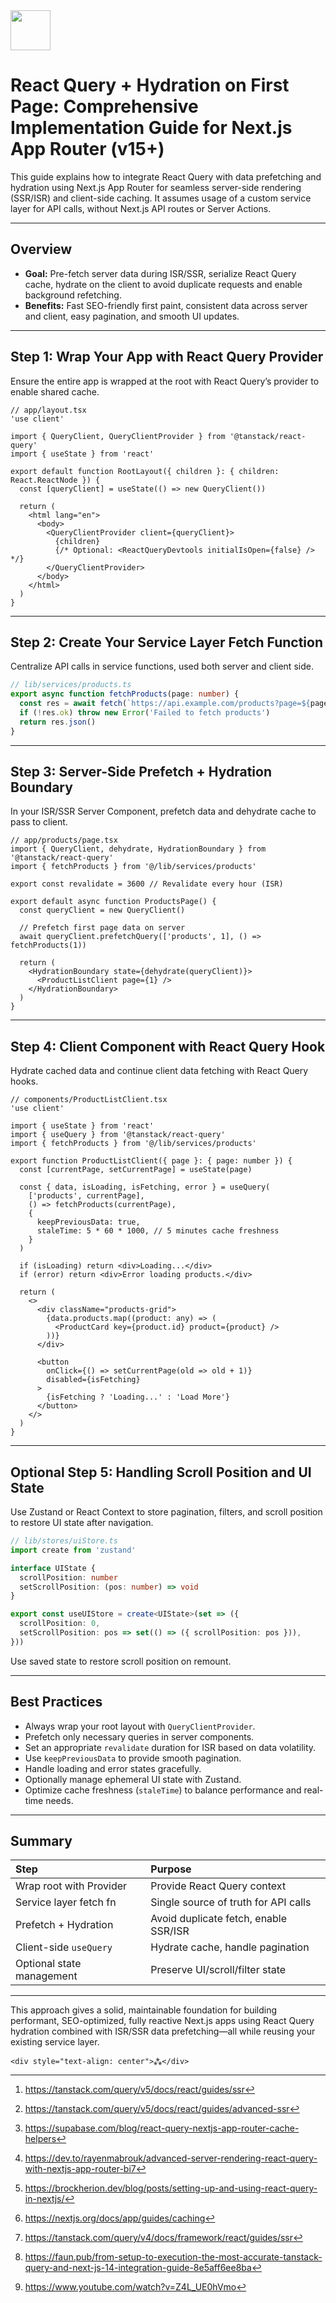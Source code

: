 <img src="https://r2cdn.perplexity.ai/pplx-full-logo-primary-dark%402x.png" style="height:64px;margin-right:32px"/>

# React Query + Hydration on First Page: Comprehensive Implementation Guide for Next.js App Router (v15+)

This guide explains how to integrate React Query with data prefetching and hydration using Next.js App Router for seamless server-side rendering (SSR/ISR) and client-side caching. It assumes usage of a custom service layer for API calls, without Next.js API routes or Server Actions.

***

## Overview

- **Goal:** Pre-fetch server data during ISR/SSR, serialize React Query cache, hydrate on the client to avoid duplicate requests and enable background refetching.
- **Benefits:** Fast SEO-friendly first paint, consistent data across server and client, easy pagination, and smooth UI updates.

***

## Step 1: Wrap Your App with React Query Provider

Ensure the entire app is wrapped at the root with React Query’s provider to enable shared cache.

```tsx
// app/layout.tsx
'use client'

import { QueryClient, QueryClientProvider } from '@tanstack/react-query'
import { useState } from 'react'

export default function RootLayout({ children }: { children: React.ReactNode }) {
  const [queryClient] = useState(() => new QueryClient())

  return (
    <html lang="en">
      <body>
        <QueryClientProvider client={queryClient}>
          {children}
          {/* Optional: <ReactQueryDevtools initialIsOpen={false} /> */}
        </QueryClientProvider>
      </body>
    </html>
  )
}
```


***

## Step 2: Create Your Service Layer Fetch Function

Centralize API calls in service functions, used both server and client side.

```ts
// lib/services/products.ts
export async function fetchProducts(page: number) {
  const res = await fetch(`https://api.example.com/products?page=${page}`)
  if (!res.ok) throw new Error('Failed to fetch products')
  return res.json()
}
```


***

## Step 3: Server-Side Prefetch + Hydration Boundary

In your ISR/SSR Server Component, prefetch data and dehydrate cache to pass to client.

```tsx
// app/products/page.tsx
import { QueryClient, dehydrate, HydrationBoundary } from '@tanstack/react-query'
import { fetchProducts } from '@/lib/services/products'

export const revalidate = 3600 // Revalidate every hour (ISR)

export default async function ProductsPage() {
  const queryClient = new QueryClient()

  // Prefetch first page data on server
  await queryClient.prefetchQuery(['products', 1], () => fetchProducts(1))

  return (
    <HydrationBoundary state={dehydrate(queryClient)}>
      <ProductListClient page={1} />
    </HydrationBoundary>
  )
}
```


***

## Step 4: Client Component with React Query Hook

Hydrate cached data and continue client data fetching with React Query hooks.

```tsx
// components/ProductListClient.tsx
'use client'

import { useState } from 'react'
import { useQuery } from '@tanstack/react-query'
import { fetchProducts } from '@/lib/services/products'

export function ProductListClient({ page }: { page: number }) {
  const [currentPage, setCurrentPage] = useState(page)

  const { data, isLoading, isFetching, error } = useQuery(
    ['products', currentPage],
    () => fetchProducts(currentPage),
    {
      keepPreviousData: true,
      staleTime: 5 * 60 * 1000, // 5 minutes cache freshness
    }
  )

  if (isLoading) return <div>Loading...</div>
  if (error) return <div>Error loading products.</div>

  return (
    <>
      <div className="products-grid">
        {data.products.map((product: any) => (
          <ProductCard key={product.id} product={product} />
        ))}
      </div>

      <button
        onClick={() => setCurrentPage(old => old + 1)}
        disabled={isFetching}
      >
        {isFetching ? 'Loading...' : 'Load More'}
      </button>
    </>
  )
}
```


***

## Optional Step 5: Handling Scroll Position and UI State

Use Zustand or React Context to store pagination, filters, and scroll position to restore UI state after navigation.

```ts
// lib/stores/uiStore.ts
import create from 'zustand'

interface UIState {
  scrollPosition: number
  setScrollPosition: (pos: number) => void
}

export const useUIStore = create<UIState>(set => ({
  scrollPosition: 0,
  setScrollPosition: pos => set(() => ({ scrollPosition: pos })),
}))
```

Use saved state to restore scroll position on remount.

***

## Best Practices

- Always wrap your root layout with `QueryClientProvider`.
- Prefetch only necessary queries in server components.
- Set an appropriate `revalidate` duration for ISR based on data volatility.
- Use `keepPreviousData` to provide smooth pagination.
- Handle loading and error states gracefully.
- Optionally manage ephemeral UI state with Zustand.
- Optimize cache freshness (`staleTime`) to balance performance and real-time needs.

***

## Summary

| Step | Purpose |
| :-- | :-- |
| Wrap root with Provider | Provide React Query context |
| Service layer fetch fn | Single source of truth for API calls |
| Prefetch + Hydration | Avoid duplicate fetch, enable SSR/ISR |
| Client-side `useQuery` | Hydrate cache, handle pagination |
| Optional state management | Preserve UI/scroll/filter state |


***

This approach gives a solid, maintainable foundation for building performant, SEO-optimized, fully reactive Next.js apps using React Query hydration combined with ISR/SSR data prefetching—all while reusing your existing service layer.
<span style="display:none">[^1][^2][^3][^4][^5][^6][^7][^8][^9]</span>

```
<div style="text-align: center">⁂</div>
```

[^1]: https://tanstack.com/query/v5/docs/react/guides/ssr

[^2]: https://tanstack.com/query/v5/docs/react/guides/advanced-ssr

[^3]: https://supabase.com/blog/react-query-nextjs-app-router-cache-helpers

[^4]: https://dev.to/rayenmabrouk/advanced-server-rendering-react-query-with-nextjs-app-router-bi7

[^5]: https://brockherion.dev/blog/posts/setting-up-and-using-react-query-in-nextjs/

[^6]: https://nextjs.org/docs/app/guides/caching

[^7]: https://tanstack.com/query/v4/docs/framework/react/guides/ssr

[^8]: https://faun.pub/from-setup-to-execution-the-most-accurate-tanstack-query-and-next-js-14-integration-guide-8e5aff6ee8ba

[^9]: https://www.youtube.com/watch?v=Z4L_UE0hVmo

